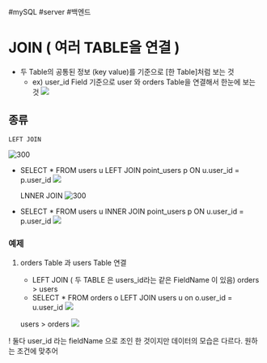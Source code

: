 #mySQL #server #백엔드 

# JOIN ( 여러 TABLE을 연결 )

 - 두 Table의 공통된 정보 (key value)를 기준으로 [한 Table]처럼 보는 것
	 - ex) user_id Field 기준으로 user 와 orders Table을 연결해서 한눈에 보는 것
			![](https://i.imgur.com/1AXutFl.png)

## 종류
	LEFT JOIN
![300](https://i.imgur.com/1grDrJl.png)

- SELECT * FROM users u 
  LEFT JOIN point_users p 
  ON u.user_id = p.user_id
![](https://i.imgur.com/hVUnUg7.png)

	LNNER JOIN
![300](https://i.imgur.com/LQopRGT.png)

- SELECT * FROM users u
  INNER JOIN point_users p
  ON u.user_id = p.user_id
![](https://i.imgur.com/fXlXkB2.png)


### 예제
1. orders Table 과 users Table 연결
   - LEFT JOIN ( 두 TABLE 은 users_id라는 같은 FieldName 이 있음)
   orders > users
   - SELECT * FROM orders o
     LEFT JOIN users u on o.user_id = u.user_id
![](https://i.imgur.com/2VvHf9q.png)

	users > orders
![](https://i.imgur.com/yv6SYqw.png)

! 둘다 user_id 라는 fieldName 으로 조인 한 것이지만 데이터의 모습은 다르다.
원하는 조건에 맞추어 